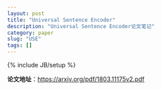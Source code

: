 ```yaml
---
layout: post
title: "Universal Sentence Encoder"
description: "Universal Sentence Encoder论文笔记"
category: paper
slug: "USE"
tags: []
---
```

{% include JB/setup %}

**论文地址**：<https://arxiv.org/pdf/1803.11175v2.pdf>